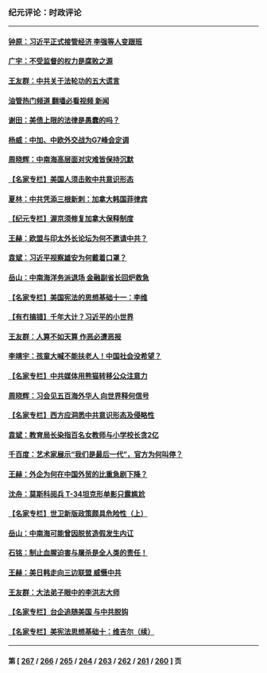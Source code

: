 ### 纪元评论：时政评论
---
#### [钟原：习近平正式接管经济 李强等人变跟班](../../pages/nsc1025/n13996105.md?05140330) 
#### [广宇：不受监督的权力是腐败之源](../../pages/nsc1025/n13995726.md?05140330) 
#### [王友群：中共关于法轮功的五大谎言](../../pages/nsc1025/n13995123.md?05140330) 
#### [油管热门频道 翻墙必看视频 新闻](ok?05140330)
#### [谢田：美债上限的法律是愚蠢的吗？](../../pages/nsc1025/n13994599.md?05140330) 
#### [杨威：中加、中欧外交战为G7峰会定调](../../pages/nsc1025/n13994413.md?05140330) 
#### [周晓辉：中南海高层面对灾难皆保持沉默](../../pages/nsc1025/n13994264.md?05140330) 
#### [【名家专栏】美国人须击败中共意识形态](../../pages/nsc1025/n13993076.md?05140330) 
#### [夏林：中共凭添三根新刺：加拿大韩国菲律宾](../../pages/nsc1025/n13994260.md?05140330) 
#### [【纪元专栏】渥京须修复加拿大保释制度](../../pages/nsc1025/n13994237.md?05140330) 
#### [王赫：欧盟与印太外长论坛为何不邀请中共？](../../pages/nsc1025/n13994145.md?05140330) 
#### [袁斌：习近平视察雄安为何戴着口罩？](../../pages/nsc1025/n13994171.md?05140330) 
#### [岳山：中南海洋务派退场 金融副省长回炉救急](../../pages/nsc1025/n13993890.md?05140330) 
#### [【名家专栏】美国宪法的思想基础十一：李维](../../pages/nsc1025/n13993066.md?05140330) 
#### [【有冇搞错】千年大计？习近平的小世界](../../pages/nsc1025/n13993867.md?05140330) 
#### [王友群：人算不如天算 作恶必遭恶报](../../pages/nsc1025/n13993408.md?05140330) 
#### [李靖宇：孩童大喊不能扶老人！中国社会没希望？](../../pages/nsc1025/n13993259.md?05140330) 
#### [【名家专栏】中共媒体用熊猫转移公众注意力](../../pages/nsc1025/n13993062.md?05140330) 
#### [周晓辉：习会见五百海外华人 向世界释何信号](../../pages/nsc1025/n13993203.md?05140330) 
#### [【名家专栏】西方应洞悉中共意识形态及侵略性](../../pages/nsc1025/n13993063.md?05140330) 
#### [袁斌：教育局长染指百名女教师与小学校长贪2亿](../../pages/nsc1025/n13992821.md?05140330) 
#### [千百度：艺术家展示“我们是最后一代”，官方为何叫停？](../../pages/nsc1025/n13992849.md?05140330) 
#### [王赫：外企为何在中国外贸的比重急剧下降？](../../pages/nsc1025/n13992506.md?05140330) 
#### [沈舟：莫斯科阅兵 T-34坦克形单影只露尴尬](../../pages/nsc1025/n13992601.md?05140330) 
#### [【名家专栏】世卫新版政策颇具危险性（上）](../../pages/nsc1025/n13990389.md?05140330) 
#### [岳山：中南海可能曾因脱贫造假发生内讧](../../pages/nsc1025/n13991795.md?05140330) 
#### [石铭：制止血腥迫害与屠杀是全人类的责任！](../../pages/nsc1025/n13991914.md?05140330) 
#### [王赫：美日韩走向三边联盟 威慑中共](../../pages/nsc1025/n13991733.md?05140330) 
#### [王友群：大法弟子眼中的李洪志大师](../../pages/nsc1025/n13989878.md?05140330) 
#### [【名家专栏】台企追随美国 与中共脱钩](../../pages/nsc1025/n13988965.md?05140330) 
#### [【名家专栏】美宪法思想基础十：维吉尔（续）](../../pages/nsc1025/n13991309.md?05140330) 

---
#### 第 [ [267](./267.md?05140330) / [266](./266.md?05140330) / [265](./265.md?05140330) / [264](./264.md?05140330) / [263](./263.md?05140330) / [262](./262.md?05140330) / [261](./261.md?05140330) / [260](./260.md?05140330) ] 页
